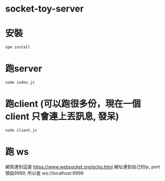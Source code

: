 # socket-toy-server

安裝
=============
```npm install```

跑server
=============
```node index.js```

跑client (可以跑很多份，現在一個client 只會連上丟訊息, 發呆)
=============
```node client.js```

跑 ws
=============
網頁連到這邊 https://www.websocket.org/echo.html
網址連到自己的ip, port 預設9999, 所以是 ws://localhost:9999
